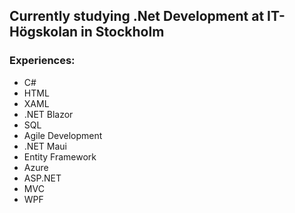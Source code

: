 ## Currently studying .Net Development at IT-Högskolan in Stockholm

### Experiences:

- C#
- HTML
- XAML
- .NET Blazor
- SQL
- Agile Development
- .NET Maui
- Entity Framework
- Azure
- ASP.NET
- MVC
- WPF
